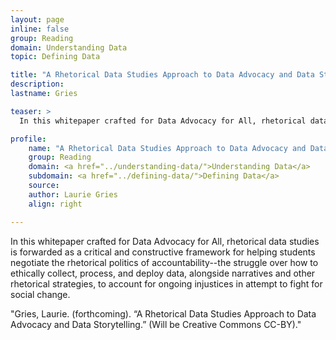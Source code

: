 ```yaml
---
layout: page
inline: false
group: Reading
domain: Understanding Data
topic: Defining Data

title: "A Rhetorical Data Studies Approach to Data Advocacy and Data Storytelling"
description: 
lastname: Gries

teaser: >
  In this whitepaper crafted for Data Advocacy for All, rhetorical data studies is forwarded as a critical and constructive framework for helping students negotiate the rhetorical politics of accountability--the struggle over how to ethically collect, process, and deploy data, alongside narratives and other rhetorical strategies, to account for ongoing injustices in attempt to fight for social change.

profile:
    name: "A Rhetorical Data Studies Approach to Data Advocacy and Data Storytelling"
    group: Reading
    domain: <a href="../understanding-data/">Understanding Data</a>
    subdomain: <a href="../defining-data/">Defining Data</a>
    source: 
    author: Laurie Gries
    align: right

---
```


In this whitepaper crafted for Data Advocacy for All, rhetorical data studies is forwarded as a critical and constructive framework for helping students negotiate the rhetorical politics of accountability--the struggle over how to ethically collect, process, and deploy data, alongside narratives and other rhetorical strategies, to account for ongoing injustices in attempt to fight for social change.

"Gries, Laurie. (forthcoming). “A Rhetorical Data Studies Approach to Data Advocacy and Data Storytelling.” (Will be Creative Commons CC-BY)."
